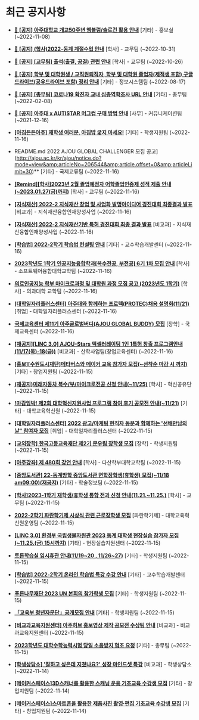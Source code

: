# 최근 공지사항

* **[📌 [공지] 아주대학교 개교50주년 엠블럼/슬로건 활용 안내](http://ajou.ac.kr/kr/ajou/notice.do?mode=view&amp;articleNo=206180&amp;article.offset=0&amp;articleLimit=30)**
 [기타] - 홍보실 (~2022-11-08)

* **[📌 [공지] (학사)2022-동계 계절수업 안내](http://ajou.ac.kr/kr/ajou/notice.do?mode=view&amp;articleNo=205702&amp;article.offset=0&amp;articleLimit=30)**
 [학사] - 교무팀 (~2022-10-31)

* **[📌 [공지] [교무팀] 출석(출결, 공결) 관련 안내](http://ajou.ac.kr/kr/ajou/notice.do?mode=view&amp;articleNo=205552&amp;article.offset=0&amp;articleLimit=30)**
 [학사] - 교무팀 (~2022-10-26)

* **[📌 [공지] 학부 및 대학원생 / 교직원퇴직자, 학부 및 대학원 졸업자(제적생 포함) 구글드라이브(공유드라이브 포함) 정리 안내](http://ajou.ac.kr/kr/ajou/notice.do?mode=view&amp;articleNo=202858&amp;article.offset=0&amp;articleLimit=30)**
 [기타] - 정보시스템팀 (~2022-08-17)

* **[📌 [공지] [총무팀] 코로나19 확진자 교내 심층역학조사 URL 안내](http://ajou.ac.kr/kr/ajou/notice.do?mode=view&amp;articleNo=180493&amp;article.offset=0&amp;articleLimit=30)**
 [기타] - 총무팀 (~2022-02-08)

* **[📌 [공지] 아주대 x AUTISTAR 머그컵 구매 방법 안내](http://ajou.ac.kr/kr/ajou/notice.do?mode=view&amp;articleNo=147976&amp;article.offset=0&amp;articleLimit=30)**
 [사무] - 커뮤니케이션팀 (~2021-12-16)

* **[[아침든든아주] 재학생 여러분, 아침밥 굶지 마세요!](http://ajou.ac.kr/kr/ajou/notice.do?mode=view&amp;articleNo=206547&amp;article.offset=0&amp;articleLimit=30)**
 [기타] - 학생지원팀 (~2022-11-16)

* README.md 2022 AJOU GLOBAL CHALLENGER 모집 공고](http://ajou.ac.kr/kr/ajou/notice.do?mode=view&amp;articleNo=206544&amp;article.offset=0&amp;articleLimit=30)**
 [기타] - 국제교류팀 (~2022-11-16)

* **[[Remind][학사]2023년 2월 졸업예정자 어학졸업인증제 성적 제출 안내(~2023.01.27(금)까지)](http://ajou.ac.kr/kr/ajou/notice.do?mode=view&amp;articleNo=206542&amp;article.offset=0&amp;articleLimit=30)**
 [학사] - 교무팀 (~2022-11-16)

* **[[지식재산] 2022-2 지식재산 창업 및 사업화 발명아이디어 경진대회 최종결과 발표](http://ajou.ac.kr/kr/ajou/notice.do?mode=view&amp;articleNo=206540&amp;article.offset=0&amp;articleLimit=30)**
 [비교과] - 지식재산융합인재양성사업 (~2022-11-16)

* **[[지식재산] 2022-2 지식재산기반 특허 경진대회 최종 결과 발표](http://ajou.ac.kr/kr/ajou/notice.do?mode=view&amp;articleNo=206539&amp;article.offset=0&amp;articleLimit=30)**
 [비교과] - 지식재산융합인재양성사업 (~2022-11-16)

* **[[학습법] 2022-2학기 학습법 컨설팅 안내](http://ajou.ac.kr/kr/ajou/notice.do?mode=view&amp;articleNo=206536&amp;article.offset=0&amp;articleLimit=30)**
 [기타] - 교수학습개발센터 (~2022-11-16)

* **[2023학년도 1학기 인공지능융합학과[복수전공, 부전공] 6기 1차 모집 안내](http://ajou.ac.kr/kr/ajou/notice.do?mode=view&amp;articleNo=206534&amp;article.offset=0&amp;articleLimit=30)**
 [학사] - 소프트웨어융합대학교학팀 (~2022-11-16)

* **[의료인공지능 학부 마이크로과정 및 대학원 과정 모집 공고 (2023년도 1학기)](http://ajou.ac.kr/kr/ajou/notice.do?mode=view&amp;articleNo=206533&amp;article.offset=0&amp;articleLimit=30)**
 [학사] - 의과대학 교학팀 (~2022-11-16)

* **[[대학일자리플러스센터] 아주대와 함께하는 프로텍(PROTEC)채용 설명회(11/21)](http://ajou.ac.kr/kr/ajou/notice.do?mode=view&amp;articleNo=206531&amp;article.offset=0&amp;articleLimit=30)**
 [취업] - 대학일자리플러스센터 (~2022-11-16)

* **[국제교육센터 제11기 아주글로벌버디(AJOU GLOBAL BUDDY) 모집](http://ajou.ac.kr/kr/ajou/notice.do?mode=view&amp;articleNo=206530&amp;article.offset=0&amp;articleLimit=30)**
 [장학] - 국제교육센터 (~2022-11-16)

* **[[재공지][LINC 3.0] AJOU-Stars 액셀러레이팅 1인 1특허 창출 프로그램안내(11/17(목)-18(금))](http://ajou.ac.kr/kr/ajou/notice.do?mode=view&amp;articleNo=206527&amp;article.offset=0&amp;articleLimit=30)**
 [비교과] - 산학사업팀(창업교육센터) (~2022-11-16)

* **[[홍보][수원도시재단]메타버스와 메이커 교육 참가자 모집(~선착순 마감 시 까지)](http://ajou.ac.kr/kr/ajou/notice.do?mode=view&amp;articleNo=206520&amp;article.offset=0&amp;articleLimit=30)**
 [기타] - 창업지원팀 (~2022-11-15)

* **[(재공지)미래자동차 복수/부/마이크로전공 신청 안내(~11/25)](http://ajou.ac.kr/kr/ajou/notice.do?mode=view&amp;articleNo=206513&amp;article.offset=0&amp;articleLimit=30)**
 [학사] - 혁신공유단 (~2022-11-15)

* **[!마감임박! 제2회 대학혁신지원사업 프로그램 참여 후기 공모전 안내(~11/21)](http://ajou.ac.kr/kr/ajou/notice.do?mode=view&amp;articleNo=206512&amp;article.offset=0&amp;articleLimit=30)**
 [기타] - 대학교육혁신원 (~2022-11-15)

* **[[대학일자리플러스센터] 2022 광고/마케팅 현직자 동문과 함께하는 &#x27;선배만남의 날&quot; 참여자 모집](http://ajou.ac.kr/kr/ajou/notice.do?mode=view&amp;articleNo=206505&amp;article.offset=0&amp;articleLimit=30)**
 [취업] - 대학일자리플러스센터 (~2022-11-15)

* **[[교외장학] 한국고등교육재단 제2기 문우림 장학생 모집](http://ajou.ac.kr/kr/ajou/notice.do?mode=view&amp;articleNo=206492&amp;article.offset=0&amp;articleLimit=30)**
 [장학] - 학생지원팀 (~2022-11-15)

* **[[아주강좌] 제 480회 강연 안내](http://ajou.ac.kr/kr/ajou/notice.do?mode=view&amp;articleNo=206490&amp;article.offset=0&amp;articleLimit=30)**
 [학사] - 다산학부대학교학팀 (~2022-11-15)

* **[[중앙도서관] 22-동계방학 중앙도서관 면학장학생(휴학생) 모집(~11/18 am09:00)(재공지)](http://ajou.ac.kr/kr/ajou/notice.do?mode=view&amp;articleNo=206489&amp;article.offset=0&amp;articleLimit=30)**
 [기타] - 학술정보팀 (~2022-11-15)

* **[[학사]2023-1학기 재학생/휴학생 통합 전과 신청 안내(11.21.~11.25.)](http://ajou.ac.kr/kr/ajou/notice.do?mode=view&amp;articleNo=206484&amp;article.offset=0&amp;articleLimit=30)**
 [학사] - 교무팀 (~2022-11-15)

* **[2022-2학기 파란학기제 시상식 관련 근로장학생 모집](http://ajou.ac.kr/kr/ajou/notice.do?mode=view&amp;articleNo=206476&amp;article.offset=0&amp;articleLimit=30)**
 [파란학기제] - 대학교육혁신원운영팀 (~2022-11-15)

* **[[LINC 3.0] 환경부 국립생물자원관 2023 동계 대학생 현장실습 참가자 모집(~11.25.(금) 15시까지)](http://ajou.ac.kr/kr/ajou/notice.do?mode=view&amp;articleNo=206474&amp;article.offset=0&amp;articleLimit=30)**
 [기타] - 현장실습지원센터 (~2022-11-15)

* **[토론학습실 임시휴관 안내(11/19~20 , 11/26~27)](http://ajou.ac.kr/kr/ajou/notice.do?mode=view&amp;articleNo=206471&amp;article.offset=0&amp;articleLimit=30)**
 [기타] - 학생지원팀 (~2022-11-15)

* **[[학습법] 2022-2학기 온라인 학습법 특강 수강 안내](http://ajou.ac.kr/kr/ajou/notice.do?mode=view&amp;articleNo=206469&amp;article.offset=0&amp;articleLimit=30)**
 [기타] - 교수학습개발센터 (~2022-11-15)

* **[푸른나무재단 2023 UN 본회의 참가학생 모집](http://ajou.ac.kr/kr/ajou/notice.do?mode=view&amp;articleNo=206468&amp;article.offset=0&amp;articleLimit=30)**
 [기타] - 학생지원팀 (~2022-11-15)

* **[「교육부 청년자문단」공개모집 안내](http://ajou.ac.kr/kr/ajou/notice.do?mode=view&amp;articleNo=206463&amp;article.offset=0&amp;articleLimit=30)**
 [기타] - 학생지원팀 (~2022-11-15)

* **[[비교과교육지원센터] 아주허브 홍보영상 제작 공모전 수상팀 안내](http://ajou.ac.kr/kr/ajou/notice.do?mode=view&amp;articleNo=206462&amp;article.offset=0&amp;articleLimit=30)**
 [비교과] - 비교과교육지원센터 (~2022-11-15)

* **[2023학년도 대학수학능력시험 당일 소음방지 협조 요청](http://ajou.ac.kr/kr/ajou/notice.do?mode=view&amp;articleNo=206460&amp;article.offset=0&amp;articleLimit=30)**
 [기타] - 총무팀 (~2022-11-15)

* **[[학생상담소] &#x27;잘하고 싶은데 지쳤나요?&#x27; 성장 마인드셋 특강](http://ajou.ac.kr/kr/ajou/notice.do?mode=view&amp;articleNo=206454&amp;article.offset=0&amp;articleLimit=30)**
 [비교과] - 학생상담소 (~2022-11-14)

* **[[메이커스페이스]3D스캐너를 활용한 스캐닝 운용 기초교육 수강생 모집](http://ajou.ac.kr/kr/ajou/notice.do?mode=view&amp;articleNo=206453&amp;article.offset=0&amp;articleLimit=30)**
 [기타] - 창업지원팀 (~2022-11-14)

* **[[메이커스페이스]스마트폰을 활용한 제품사진 촬영·편집 기초교육 수강생 모집](http://ajou.ac.kr/kr/ajou/notice.do?mode=view&amp;articleNo=206452&amp;article.offset=0&amp;articleLimit=30)**
 [기타] - 창업지원팀 (~2022-11-14)
